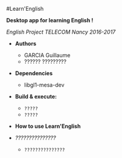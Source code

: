#Learn'English

**Desktop app for learning English !**

*English Project TELECOM Nancy 2016-2017*

* **Authors**

  - GARCIA Guillaume
  - ?????? ?????????

* **Dependencies**

  - libgl1-mesa-dev

* **Build & execute:**

    - `?????`
    - `?????`

* **How to use Learn'English**

* *???????????????*

    - `???????????????`

